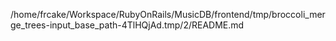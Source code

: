 /home/frcake/Workspace/RubyOnRails/MusicDB/frontend/tmp/broccoli_merge_trees-input_base_path-4TlHQjAd.tmp/2/README.md